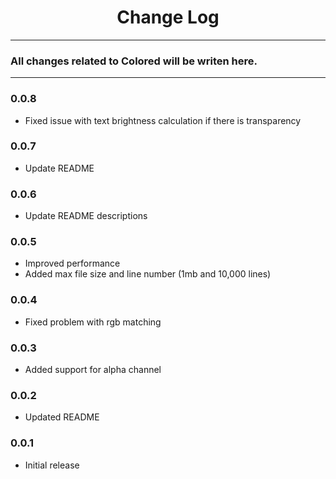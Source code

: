<div align="center">
	<h1>Change Log</h1>
</div>

---

### All changes related to Colored will be writen here.

---

### 0.0.8
- Fixed issue with text brightness calculation if there is transparency

### 0.0.7
- Update README

### 0.0.6
- Update README descriptions

### 0.0.5
- Improved performance
- Added max file size and line number (1mb and 10,000 lines)

### 0.0.4
- Fixed problem with rgb matching

### 0.0.3
- Added support for alpha channel

### 0.0.2
- Updated README

### 0.0.1
- Initial release
